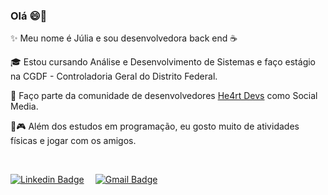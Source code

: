 ### Olá 😄👋

✨ Meu nome é Júlia e sou desenvolvedora back end ☕

🎓 Estou cursando Análise e Desenvolvimento de Sistemas e faço estágio na CGDF - Controladoria Geral do Distrito Federal.

💜 Faço parte da comunidade de desenvolvedores [He4rt Devs](https://heartdevs.com/) como Social Media. 

🚴🎮 Além dos estudos em programação, eu gosto muito de atividades físicas e jogar com os amigos.

</br>

[![Linkedin Badge](https://img.shields.io/badge/LinkedIn-0077B5?style=flat-square;for-the-badge&logo=linkedin&logoColor=white)](https://www.linkedin.com/in/julia-vaz/) ⠀
[![Gmail Badge](https://img.shields.io/badge/GMAIL-D14836?style=flat-square;for-the-badge&logo=gmail&logoColor=white&link=mailto:juliavaz.dev@gmail.com)](mailto:juliavaz.dev@gmail.com) 

<!--
**juliavaz/juliavaz** is a ✨ _special_ ✨ repository because its `README.md` (this file) appears on your GitHub profile.

EMOJis: https://github.com/alexandresanlim/Badges4-README.md-Profile#-os-

Here are some ideas to get you started:

- 🔭 I’m currently working on ...
- 🌱 I’m currently learning ...
- 👯 I’m looking to collaborate on ...
- 🤔 I’m looking for help with ...
- 💬 Ask me about ...
- 📫 How to reach me: ...
- 😄 Pronouns: ...
- ⚡ Fun fact: ...
-->
